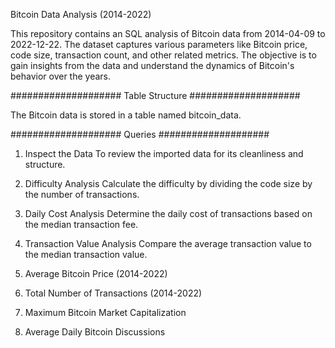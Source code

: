 Bitcoin Data Analysis (2014-2022)

This repository contains an SQL analysis of Bitcoin data from 2014-04-09 to 2022-12-22. The dataset captures various parameters like Bitcoin price, code size, transaction count, and other related metrics. The objective is to gain insights from the data and understand the dynamics of Bitcoin's behavior over the years.

####################
Table Structure
####################

The Bitcoin data is stored in a table named bitcoin_data. 

####################
Queries
####################
1. Inspect the Data
To review the imported data for its cleanliness and structure.

2. Difficulty Analysis
Calculate the difficulty by dividing the code size by the number of transactions.

3. Daily Cost Analysis
Determine the daily cost of transactions based on the median transaction fee.

4. Transaction Value Analysis
Compare the average transaction value to the median transaction value.

5. Average Bitcoin Price (2014-2022)

6. Total Number of Transactions (2014-2022)

7. Maximum Bitcoin Market Capitalization

8. Average Daily Bitcoin Discussions
